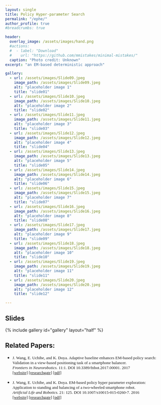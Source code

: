 ```yaml
---
layout: single
title: Policy Hyper-parameter Search
permalink: "/ephe/"
author_profile: true
#breadcrumbs: true

header:
  overlay_image: /assets/images/hand.png
  #actions:
  #  - label: "Download"
  #    url: "https://github.com/mmistakes/minimal-mistakes/"
  caption: "Photo credit: Unknown"
excerpt: "an EM-based deterministic approach"

gallery:
  - url: /assets/images/Slide09.jpeg
    image_path: /assets/images/Slide09.jpeg
    alt: "placeholder image 1"
    title: "slide01"
  - url: /assets/images/Slide10.jpeg
    image_path: /assets/images/Slide10.jpeg
    alt: "placeholder image 2"
    title: "slide02"
  - url: /assets/images/Slide11.jpeg
    image_path: /assets/images/Slide11.jpeg
    alt: "placeholder image 3"
    title: "slide03"
  - url: /assets/images/Slide12.jpeg
    image_path: /assets/images/Slide12.jpeg
    alt: "placeholder image 4"
    title: "slide04"
  - url: /assets/images/Slide13.jpeg
    image_path: /assets/images/Slide13.jpeg
    alt: "placeholder image 5"
    title: "slide05"
  - url: /assets/images/Slide14.jpeg
    image_path: /assets/images/Slide14.jpeg
    alt: "placeholder image 6"
    title: "slide06"
  - url: /assets/images/Slide15.jpeg
    image_path: /assets/images/Slide15.jpeg
    alt: "placeholder image 7"
    title: "slide07"
  - url: /assets/images/Slide16.jpeg
    image_path: /assets/images/Slide16.jpeg
    alt: "placeholder image 8"
    title: "slide08"
  - url: /assets/images/Slide17.jpeg
    image_path: /assets/images/Slide17.jpeg
    alt: "placeholder image 9"
    title: "slide09"
  - url: /assets/images/Slide18.jpeg
    image_path: /assets/images/Slide18.jpeg
    alt: "placeholder image 10"
    title: "slide10"
  - url: /assets/images/Slide19.jpeg
    image_path: /assets/images/Slide19.jpeg
    alt: "placeholder image 11"
    title: "slide11"
  - url: /assets/images/Slide20.jpeg
    image_path: /assets/images/Slide20.jpeg
    alt: "placeholder image 12"
    title: "slide12"

---
```


## Slides

{% include gallery id="gallery" layout="half" %}

## Related Papers:

- <span style="font-family:Serif; font-size:0.95em;"> J. Wang, E. Uchibe, and K. Doya. Adaptive baseline enhances EM-based policy search: Validation in a view-based positioning task of a smartphone balancer. <br /> *Frontiers in Neurorobotics.* 11:1. DOI 10.3389/fnbot.2017.00001. 2017 <br /> [[website]](https://www.frontiersin.org/articles/10.3389/fnbot.2017.00001/full) [[researchgate]](https://www.researchgate.net/publication/312643347_Adaptive_Baseline_Enhances_EM-Based_Policy_Search_Validation_in_a_View-Based_Positioning_Task_of_a_Smartphone_Balancer) [[pdf]](https://www.frontiersin.org/articles/10.3389/fnbot.2017.00001/pdf)</span>

- <span style="font-family:Serif; font-size:0.95em;"> J. Wang, E. Uchibe, and K. Doya. EM-based policy hyper parameter exploration: Application to standing and balancing of a two-wheeled smartphone robot.  <br /> *Artificial Life and Robotics.* 21: 125. DOI 10.1007/s10015-015-0260-7. 2016 <br /> [[website]](https://link.springer.com/article/10.1007/s10015-015-0260-7?wt_mc=internal.event.1.SEM.ArticleAuthorOnlineFirst) [[researchgate]](https://www.researchgate.net/publication/291951786_EM-based_policy_hyper_parameter_exploration_application_to_standing_and_balancing_of_a_two-wheeled_smartphone_robot) [[pdf]](https://link.springer.com/content/pdf/10.1007%2Fs10015-015-0260-7.pdf)</span>
